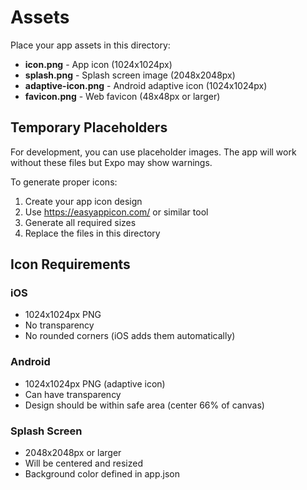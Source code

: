 # Assets

Place your app assets in this directory:

- **icon.png** - App icon (1024x1024px)
- **splash.png** - Splash screen image (2048x2048px)
- **adaptive-icon.png** - Android adaptive icon (1024x1024px)
- **favicon.png** - Web favicon (48x48px or larger)

## Temporary Placeholders

For development, you can use placeholder images. The app will work without these files but Expo may show warnings.

To generate proper icons:
1. Create your app icon design
2. Use https://easyappicon.com/ or similar tool
3. Generate all required sizes
4. Replace the files in this directory

## Icon Requirements

### iOS
- 1024x1024px PNG
- No transparency
- No rounded corners (iOS adds them automatically)

### Android
- 1024x1024px PNG (adaptive icon)
- Can have transparency
- Design should be within safe area (center 66% of canvas)

### Splash Screen
- 2048x2048px or larger
- Will be centered and resized
- Background color defined in app.json
